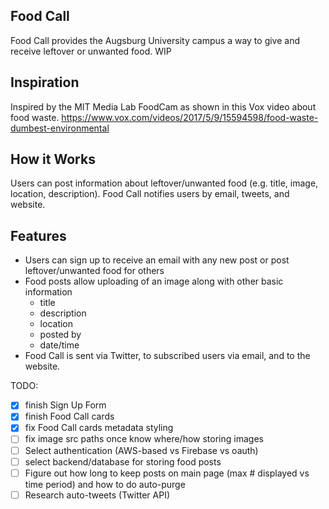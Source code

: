 ## Food Call
Food Call provides the Augsburg University campus a way to give and receive leftover or unwanted food.  WIP

## Inspiration
Inspired by the MIT Media Lab FoodCam as shown in this Vox video about food waste.
https://www.vox.com/videos/2017/5/9/15594598/food-waste-dumbest-environmental 

## How it Works
Users can post information about leftover/unwanted food (e.g. title, image, location, description).  Food Call notifies users by email, tweets, and website.

## Features
- Users can sign up to receive an email with any new post or post leftover/unwanted food for others
- Food posts allow uploading of an image along with other basic information 
  - title
  - description
  - location
  - posted by
  - date/time
- Food Call is sent via Twitter, to subscribed users via email, and to the website.

TODO:
- [X] finish Sign Up Form
- [X] finish Food Call cards
- [X] fix Food Call cards metadata styling
- [ ] fix image src paths once know where/how storing images
- [ ] Select authentication (AWS-based vs Firebase vs oauth)
- [ ] select backend/database for storing food posts
- [ ] Figure out how long to keep posts on main page (max # displayed vs time period) and how to do auto-purge
- [ ] Research auto-tweets (Twitter API)